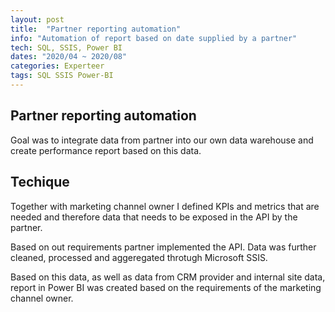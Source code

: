 ```yaml
---
layout: post
title:  "Partner reporting automation"
info: "Automation of report based on date supplied by a partner"
tech: SQL, SSIS, Power BI
dates: "2020/04 ~ 2020/08" 
categories: Experteer
tags: SQL SSIS Power-BI
---
```


## Partner reporting automation
Goal was to integrate data from partner into our own data warehouse and create performance report based on
this data. 


## Techique
Together with marketing channel owner I defined KPIs and metrics that are needed and therefore data that needs to be exposed in the API by the partner.

Based on out requirements partner implemented the API. Data was further cleaned, processed and aggeregated throtugh Microsoft SSIS.

Based on this data, as well as data from CRM provider and internal site data, report in Power BI was created based on the requirements of the marketing channel owner.

